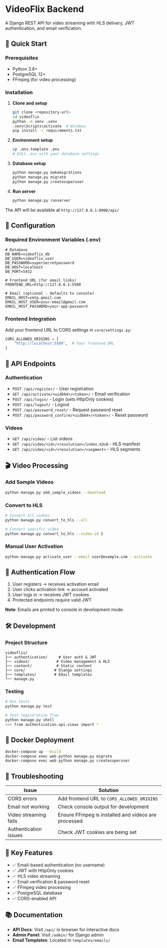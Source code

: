 # VideoFlix Backend

A Django REST API for video streaming with HLS delivery, JWT authentication, and email verification.

## 🚀 Quick Start

### Prerequisites
- Python 3.8+
- PostgreSQL 12+
- FFmpeg (for video processing)

### Installation

1. **Clone and setup**
   ```bash
   git clone <repository-url>
   cd videoflix
   python -m venv .venv
   .venv\Scripts\activate  # Windows
   pip install -r requirements.txt
   ```

2. **Environment setup**
   ```bash
   cp .env.template .env
   # Edit .env with your database settings
   ```

3. **Database setup**
   ```bash
   python manage.py makemigrations
   python manage.py migrate
   python manage.py createsuperuser
   ```

4. **Run server**
   ```bash
   python manage.py runserver
   ```

The API will be available at `http://127.0.0.1:8000/api/`

## 🔧 Configuration

### Required Environment Variables (.env)
```env
# Database
DB_NAME=videoflix_db
DB_USER=videoflix_user
DB_PASSWORD=supersecretpassword
DB_HOST=localhost
DB_PORT=5432

# Frontend URL (for email links)
FRONTEND_URL=http://127.0.0.1:5500

# Email (optional - defaults to console)
EMAIL_HOST=smtp.gmail.com
EMAIL_HOST_USER=your-email@gmail.com
EMAIL_HOST_PASSWORD=your-app-password
```

### Frontend Integration
Add your frontend URL to CORS settings in `core/settings.py`:
```python
CORS_ALLOWED_ORIGINS = [
    "http://localhost:5500",  # Your frontend URL
]
```

## 📡 API Endpoints

### Authentication
- `POST /api/register/` - User registration
- `GET /api/activate/<uidb64>/<token>/` - Email verification
- `POST /api/login/` - Login (sets HttpOnly cookies)
- `POST /api/logout/` - Logout
- `POST /api/password_reset/` - Request password reset
- `POST /api/password_confirm/<uidb64>/<token>/` - Reset password

### Videos
- `GET /api/video/` - List videos
- `GET /api/video/<id>/<resolution>/index.m3u8` - HLS manifest
- `GET /api/video/<id>/<resolution>/<segment>` - HLS segments

## 🎬 Video Processing

### Add Sample Videos
```bash
python manage.py add_sample_videos --download
```

### Convert to HLS
```bash
# Convert all videos
python manage.py convert_to_hls --all

# Convert specific video  
python manage.py convert_to_hls --video-id 1
```

### Manual User Activation
```bash
python manage.py activate_user --email user@example.com --activate
```

## 🔐 Authentication Flow

1. User registers → receives activation email
2. User clicks activation link → account activated
3. User logs in → receives JWT cookies
4. Protected endpoints require valid JWT

**Note**: Emails are printed to console in development mode.

## 🛠️ Development

### Project Structure
```
videoflix/
├── authentication/     # User auth & JWT
├── videos/            # Video management & HLS
├── content/           # Static content
├── core/             # Django settings
├── templates/        # Email templates
└── manage.py
```

### Testing
```bash
# Run tests
python manage.py test

# Test registration flow
python manage.py shell
>>> from authentication.api.views import *
```

## 🐳 Docker Deployment

```bash
docker-compose up --build
docker-compose exec web python manage.py migrate
docker-compose exec web python manage.py createsuperuser
```

## 🔧 Troubleshooting

| Issue | Solution |
|-------|----------|
| CORS errors | Add frontend URL to `CORS_ALLOWED_ORIGINS` |
| Email not working | Check console output for development |
| Video streaming fails | Ensure FFmpeg is installed and videos are processed |
| Authentication issues | Check JWT cookies are being set |

## 📝 Key Features

- ✅ Email-based authentication (no username)
- ✅ JWT with HttpOnly cookies
- ✅ HLS video streaming
- ✅ Email verification & password reset
- ✅ FFmpeg video processing
- ✅ PostgreSQL database
- ✅ CORS-enabled API

## 📚 Documentation

- **API Docs**: Visit `/api/` in browser for interactive docs
- **Admin Panel**: Visit `/admin/` for Django admin
- **Email Templates**: Located in `templates/emails/`